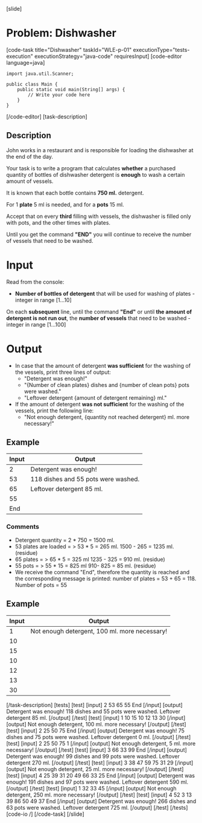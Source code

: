 [slide]
# Problem: Dishwasher
[code-task title="Dishwasher" taskId="WLE-p-01" executionType="tests-execution" executionStrategy="java-code" requiresInput]
[code-editor language=java]
```
import java.util.Scanner;

public class Main {
    public static void main(String[] args) {
        // Write your code here
    }
}
```
[/code-editor]
[task-description]
## Description
John works in a restaurant and is responsible for loading the dishwasher at the end of the day. 

Your task is to write a program that calculates **whether** a purchased quantity of bottles of dishwasher detergent is **enough** to wash a certain amount of vessels. 

It is known that each bottle contains **750 ml.** detergent. 

For 1 **plate** 5 ml is needed, and for a **pots** 15 ml. 

Accept that on every **third** filling with vessels, the dishwasher is filled only with pots, and the other times with plates. 

Until you get the command **"END"** you will continue to receive the number of vessels that need to be washed.

# Input
Read from the console: 
- **Number of bottles of detergent** that will be used for washing of plates - integer in range \[1...10\] 

On each **subsequent** line, until the command **"End"** or until **the amount of detergent is not run out**, the **number of vessels** that need to be washed - integer in range \[1...100\]

# Output
- In case that the amount of detergent **was sufficient** for the washing of the vessels, print three lines of output: 
    - "Detergent was enough!"
    - "\{Number of clean plates\} dishes and \{number of clean pots\} pots were washed."
    - "Leftover detergent \{amount of detergent remaining\} ml." 
- If the amount of detergent **was not sufficient** for the washing of the vessels, print the following line: 
    - "Not enough detergent, \{quantity not reached detergent\} ml. more necessary!"

## Example

| **Input** | **Output** |
| --- | --- |
| 2 | Detergent was enough! |
| 53 | 118 dishes and 55 pots were washed. |
| 65 | Leftover detergent 85 ml. |
| 55 | |
| End | |

### Comments
- Detergent quantity = 2 \* 750 = 1500 ml.
- 53 plates are loaded = > 53 \* 5 = 265 ml.  1500 \- 265 = 1235 ml. (residue)
- 65 plates = > 65 \* 5 = 325 ml 1235 \- 325 = 910 ml. (residue)
- 55 pots = > 55 \* 15 = 825 ml 910\- 825 = 85 ml. (residue)
- We receive the command "End", therefore the quantity is reached and the corresponding message is printed: number of plates = 53 \+ 65 = 118. Number of pots = 55

## Example
| **Input** | **Output** |
| --- | --- |
| 1 | Not enough detergent, 100 ml. more necessary! |
| 10 | |
| 15 | |
| 10 | |
| 12 | |
| 13 | |
| 30 | |
[/task-description]
[tests]
[test]
[input]
2
53
65
55
End
[/input]
[output]
Detergent was enough!
118 dishes and 55 pots were washed.
Leftover detergent 85 ml.
[/output]
[/test]
[test]
[input]
1
10
15
10
12
13
30
[/input]
[output]
Not enough detergent, 100 ml. more necessary!
[/output]
[/test]
[test]
[input]
2
25
50
75
End
[/input]
[output]
Detergent was enough!
75 dishes and 75 pots were washed.
Leftover detergent 0 ml.
[/output]
[/test]
[test]
[input]
2
25
50
75
1
[/input]
[output]
Not enough detergent, 5 ml. more necessary!
[/output]
[/test]
[test]
[input]
3
66
33
99
End
[/input]
[output]
Detergent was enough!
99 dishes and 99 pots were washed.
Leftover detergent 270 ml.
[/output]
[/test]
[test]
[input]
3
38
47
59
75
31
29
[/input]
[output]
Not enough detergent, 25 ml. more necessary!
[/output]
[/test]
[test]
[input]
4
25
39
31
20
49
66
33
25
End
[/input]
[output]
Detergent was enough!
191 dishes and 97 pots were washed.
Leftover detergent 590 ml.
[/output]
[/test]
[test]
[input]
1
32
33
45
[/input]
[output]
Not enough detergent, 250 ml. more necessary!
[/output]
[/test]
[test]
[input]
4
52
3
13
39
86
50
49
37
End
[/input]
[output]
Detergent was enough!
266 dishes and 63 pots were washed.
Leftover detergent 725 ml.
[/output]
[/test]
[/tests]
[code-io /]
[/code-task]
[/slide]
